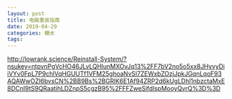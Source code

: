 ```yaml
---
layout: post
title: 电脑重装指南
date: 2019-04-29 
categories: 糖水
tags: 
---
```


http://lowrank.science/Reinstall-System/?nsukey=ntpvnPgVcHO46JLvLQHlunMXOvJq13%2FF7bV2no5o5xx8JHyvyDiiVYv0FpL7P9chlVqHGUUTf1VFM25ghoaNvSI7ZEWxbZOzjJpkJGqnLqoF93AQAWwOZI6bvsCN%2BB9Bs%2BGRlK6E1Af94ZRP2d6kUgLDhl1nbzctaMxE8DCnI9tS9QRaatihLDZnpS5cgzB95%2FFFZweSifdIspMooyQvrQ%3D%3D

